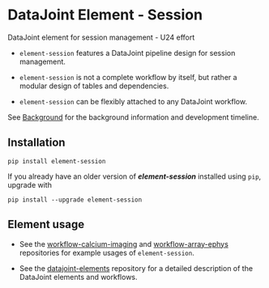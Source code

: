# DataJoint Element - Session

DataJoint element for session management - U24 effort

+ `element-session` features a DataJoint pipeline design for session management. 

+ `element-session` is not a complete workflow by itself, but rather a modular design of tables and dependencies. 

+ `element-session` can be flexibly attached to any DataJoint workflow.

See [Background](Background.md) for the background information and development timeline.


## Installation
```
pip install element-session
```

If you already have an older version of ***element-session*** installed using `pip`, upgrade with
```
pip install --upgrade element-session
```


## Element usage

+ See the [workflow-calcium-imaging](https://github.com/datajoint/workflow-calcium-imaging)
 and [workflow-array-ephys](https://github.com/datajoint/workflow-array-ephys) repositories for example usages of `element-session`.

+ See the [datajoint-elements](https://github.com/datajoint/datajoint-elements) repository for a detailed description of the DataJoint elements and workflows.


